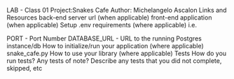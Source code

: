 LAB - Class 01
Project:Snakes Cafe
Author: Michelangelo Ascalon
Links and Resources
back-end server url (when applicable)
front-end application (when applicable)
Setup
.env requirements (where applicable)
i.e.

PORT - Port Number
DATABASE_URL - URL to the running Postgres instance/db
How to initialize/run your application (where applicable)
snake_cafe.py
How to use your library (where applicable)
Tests
How do you run tests?
Any tests of note?
Describe any tests that you did not complete, skipped, etc